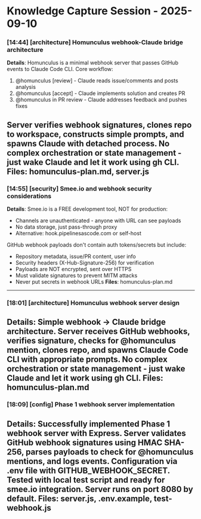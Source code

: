 # Knowledge Capture Session - 2025-09-10

### [14:44] [architecture] Homunculus webhook-Claude bridge architecture
**Details**: Homunculus is a minimal webhook server that passes GitHub events to Claude Code CLI. Core workflow:
1. @homunculus [review] - Claude reads issue/comments and posts analysis
2. @homunculus [accept] - Claude implements solution and creates PR
3. @homunculus in PR review - Claude addresses feedback and pushes fixes

Server verifies webhook signatures, clones repo to workspace, constructs simple prompts, and spawns Claude with detached process. No complex orchestration or state management - just wake Claude and let it work using gh CLI.
**Files**: homunculus-plan.md, server.js
---

### [14:55] [security] Smee.io and webhook security considerations
**Details**: Smee.io is a FREE development tool, NOT for production:
- Channels are unauthenticated - anyone with URL can see payloads
- No data storage, just pass-through proxy
- Alternative: hook.pipelinesascode.com or self-host

GitHub webhook payloads don't contain auth tokens/secrets but include:
- Repository metadata, issue/PR content, user info
- Security headers (X-Hub-Signature-256) for verification
- Payloads are NOT encrypted, sent over HTTPS
- Must validate signatures to prevent MITM attacks
- Never put secrets in webhook URLs
**Files**: homunculus-plan.md
---

### [18:01] [architecture] Homunculus webhook server design
**Details**: Simple webhook → Claude bridge architecture. Server receives GitHub webhooks, verifies signature, checks for @homunculus mention, clones repo, and spawns Claude Code CLI with appropriate prompts. No complex orchestration or state management - just wake Claude and let it work using gh CLI.
**Files**: homunculus-plan.md
---

### [18:09] [config] Phase 1 webhook server implementation
**Details**: Successfully implemented Phase 1 webhook server with Express. Server validates GitHub webhook signatures using HMAC SHA-256, parses payloads to check for @homunculus mentions, and logs events. Configuration via .env file with GITHUB_WEBHOOK_SECRET. Tested with local test script and ready for smee.io integration. Server runs on port 8080 by default.
**Files**: server.js, .env.example, test-webhook.js
---

